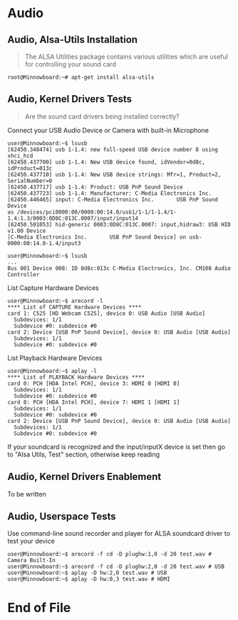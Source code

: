 # Audio

## Audio, Alsa-Utils Installation
> The ALSA Utilities package contains various utilities which are useful for controlling your sound card

    root@Minnowboard:~# apt-get install alsa-utils

## Audio, Kernel Drivers Tests
> Are the sound card drivers being installed correctly? 

Connect your USB Audio Device or Camera with built-in Microphone

    user@Minnowboard:~$ lsusb
    [62450.348474] usb 1-1.4: new full-speed USB device number 8 using xhci_hcd
    [62450.437700] usb 1-1.4: New USB device found, idVendor=0d8c, idProduct=013c
    [62450.437710] usb 1-1.4: New USB device strings: Mfr=1, Product=2, SerialNumber=0
    [62450.437717] usb 1-1.4: Product: USB PnP Sound Device
    [62450.437723] usb 1-1.4: Manufacturer: C-Media Electronics Inc.      
    [62450.446465] input: C-Media Electronics Inc.       USB PnP Sound Device
    as /devices/pci0000:00/0000:00:14.0/usb1/1-1/1-1.4/1-1.4:1.3/0003:0D8C:013C.0007/input/input14
    [62450.501053] hid-generic 0003:0D8C:013C.0007: input,hidraw3: USB HID v1.00 Device
    [C-Media Electronics Inc.       USB PnP Sound Device] on usb-0000:00:14.0-1.4/input3
    
    user@Minnowboard:~$ lsusb
    ...
    Bus 001 Device 008: ID 0d8c:013c C-Media Electronics, Inc. CM108 Audio Controller

List Capture Hardware Devices 

    user@Minnowboard:~$ arecord -l
    **** List of CAPTURE Hardware Devices ****
    card 1: C525 [HD Webcam C525], device 0: USB Audio [USB Audio]
      Subdevices: 1/1
      Subdevice #0: subdevice #0
    card 2: Device [USB PnP Sound Device], device 0: USB Audio [USB Audio]
      Subdevices: 1/1
      Subdevice #0: subdevice #0

List Playback Hardware Devices

    user@Minnowboard:~$ aplay -l
    **** List of PLAYBACK Hardware Devices ****
    card 0: PCH [HDA Intel PCH], device 3: HDMI 0 [HDMI 0]
      Subdevices: 1/1
      Subdevice #0: subdevice #0
    card 0: PCH [HDA Intel PCH], device 7: HDMI 1 [HDMI 1]
      Subdevices: 1/1
      Subdevice #0: subdevice #0
    card 2: Device [USB PnP Sound Device], device 0: USB Audio [USB Audio]
      Subdevices: 1/1
      Subdevice #0: subdevice #0

If your soundcard is recognized and the input/inputX device is set then go to "Alsa Utils, Test" section, otherwise keep reading

## Audio, Kernel Drivers Enablement

To be written

## Audio, Userspace Tests

Use command-line sound recorder and player for ALSA soundcard driver to test your device

    user@Minnowboard:~$ arecord -f cd -D plughw:1,0 -d 20 test.wav # Camera Built-In
    user@Minnowboard:~$ arecord -f cd -D plughw:2,0 -d 20 test.wav # USB
    user@Minnowboard:~$ aplay -D hw:2,0 test.wav # USB
    user@Minnowboard:~$ aplay -D hw:0,3 test.wav # HDMI

# End of File
